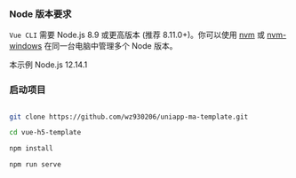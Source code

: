 <!--
 * @Author: your name
 * @Date: 2021-08-30 16:08:25
 * @LastEditTime: 2021-08-30 16:41:29
 * @LastEditors: your name
 * @Description: In User Settings Edit
 * @FilePath: \uniapp-ma-template\zh-cn\quickstart.md
-->
### Node 版本要求

`Vue CLI` 需要 Node.js 8.9 或更高版本 (推荐 8.11.0+)。你可以使用 [nvm](https://github.com/nvm-sh/nvm) 或
[nvm-windows](https://github.com/coreybutler/nvm-windows) 在同一台电脑中管理多个 Node 版本。

本示例 Node.js 12.14.1

### 启动项目

```bash

git clone https://github.com/wz930206/uniapp-ma-template.git

cd vue-h5-template

npm install

npm run serve
```
